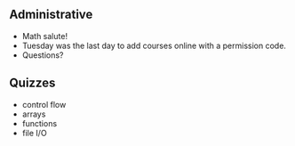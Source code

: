 ## Administrative
- Math salute!
- Tuesday was the last day to add courses online with a permission code.
- Questions?

## Quizzes
- control flow
- arrays
- functions
- file I/O

